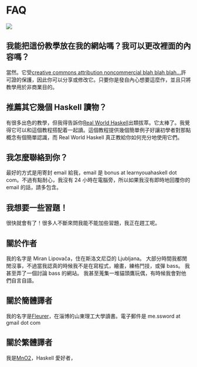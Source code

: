 # FAQ

![](https://github.com/mno2/learnyouahaskell-zh/tree/689e7bcf954b5c0011bf6a515895f6c9a4706017/zh-tw/faq/$img/turtle.png)

## 我能把這份教學放在我的網站嗎？我可以更改裡面的內容嗎？

當然。它受[creative commons attribution noncommercial blah blah blah...](http://creativecommons.org/licenses/by-nc-sa/3.0/)許可證的保護，因此你可以分享或修改它。只要你是發自內心想要這麼作，並且只將教學用於非商業目的。

## 推薦其它幾個 Haskell 讀物？

有很多出色的教學，但我得告訴你[Real World Haskell](http://book.realworldhaskell.org/read/)出類拔萃。它太棒了。我覺得它可以和這個教程搭配着一起讀。這個教程提供幾個簡單例子好讓初學者對那點概念有個簡單認識，而 Real World Haskell 真正教給你如何充分地使用它們。

## 我怎麼聯絡到你？

最好的方式是用寄封 email 給我，email 是 bonus at learnyouahaskell dot com。不過有點耐心，我沒有 24 小時在電腦旁，所以如果我沒有即時地回覆你的 email 的話，請多包含。

## 我想要一些習題！

很快就會有了！很多人不斷來問我能不能加些習題，我正在趕工呢。

## 關於作者

我的名字是 Miran Lipovača，住在斯洛文尼亞的 Ljubljana。 大部分時間我都閒閒沒事，不過當我認真的時候我不是在寫程式，繪畫，練格鬥技，或彈 bass。 我甚至弄了一個討論 bass 的網站。 我甚至蒐集一堆貓頭鷹玩偶，有時候我會對他們自言自語。

## 關於簡體譯者

我的名字是[Fleurer](http://fleurer-lee.com)，在淄博的山東理工大學讀書。電子郵件是 me.ssword at gmail dot com

## 關於繁體譯者

我是[MnO2](http://blog.mno2.org)，Haskell 愛好者，

